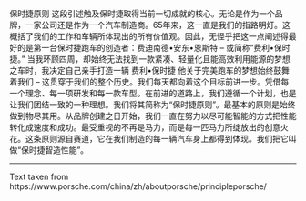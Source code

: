 <p-headline class="p-spacing-mb-32">
  保时捷原则
</p-headline>

<p-text class="p-spacing-mb-16">
  这段引述触及保时捷取得当前一切成就的核心。无论是作为一个品牌，一家公司还是作为一个汽车制造商。65年来，这一直是我们的指路明灯。这概括了我们的工作和车辆所体现出的所有价值观。因此，无怪乎把这一点阐述得最好的是第一台保时捷跑车的创造者：费迪南德•安东•恩斯特 – 或简称“费利•保时捷。”
</p-text>

<p-text class="p-spacing-mb-16">
  当我环顾四周，却始终无法找到一款紧凑、轻量化且能高效利用能源的梦想之车时，我决定自己亲手打造一辆
</p-text>

<p-text class="p-spacing-mb-16">
  费利•保时捷
</p-text>

<p-text>
  他关于完美跑车的梦想始终鼓舞着我们 – 这贯穿于我们的整个历史。我们每天都向着这个目标前进一步。凭借每一个理念、每一项研发和每一款车型。在前进的道路上，我们遵循一个计划，也是让我们团结一致的一种理想。我们将其简称为“保时捷原则”。最基本的原则是始终做到物尽其用。从品牌创建之日开始，我们一直在努力以尽可能智能的方式把性能转化成速度和成功。最受重视的不再是马力，而是每一匹马力所绽放出的创意火花。这条原则源自赛道，它在我们制造的每一辆汽车身上都得到体现。我们把它叫做“保时捷智造性能”。
</p-text>

--- 

<p-text size="x-small">
  Text taken from https://www.porsche.com/china/zh/aboutporsche/principleporsche/
</p-text>